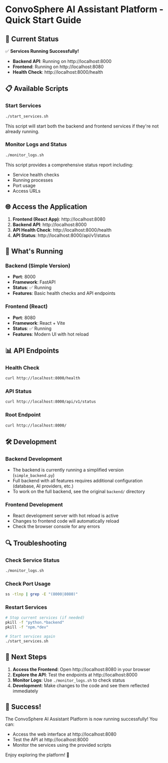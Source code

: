 # ConvoSphere AI Assistant Platform - Quick Start Guide

## 🚀 Current Status

✅ **Services Running Successfully!**

- **Backend API**: Running on http://localhost:8000
- **Frontend**: Running on http://localhost:8080
- **Health Check**: http://localhost:8000/health

## 📋 Available Scripts

### Start Services
```bash
./start_services.sh
```
This script will start both the backend and frontend services if they're not already running.

### Monitor Logs and Status
```bash
./monitor_logs.sh
```
This script provides a comprehensive status report including:
- Service health checks
- Running processes
- Port usage
- Access URLs

## 🌐 Access the Application

1. **Frontend (React App)**: http://localhost:8080
2. **Backend API**: http://localhost:8000
3. **API Health Check**: http://localhost:8000/health
4. **API Status**: http://localhost:8000/api/v1/status

## 🔧 What's Running

### Backend (Simple Version)
- **Port**: 8000
- **Framework**: FastAPI
- **Status**: ✅ Running
- **Features**: Basic health checks and API endpoints

### Frontend (React)
- **Port**: 8080
- **Framework**: React + Vite
- **Status**: ✅ Running
- **Features**: Modern UI with hot reload

## 📊 API Endpoints

### Health Check
```bash
curl http://localhost:8000/health
```

### API Status
```bash
curl http://localhost:8000/api/v1/status
```

### Root Endpoint
```bash
curl http://localhost:8000/
```

## 🛠️ Development

### Backend Development
- The backend is currently running a simplified version (`simple_backend.py`)
- Full backend with all features requires additional configuration (database, AI providers, etc.)
- To work on the full backend, see the original `backend/` directory

### Frontend Development
- React development server with hot reload is active
- Changes to frontend code will automatically reload
- Check the browser console for any errors

## 🔍 Troubleshooting

### Check Service Status
```bash
./monitor_logs.sh
```

### Check Port Usage
```bash
ss -tlnp | grep -E "(8000|8080)"
```

### Restart Services
```bash
# Stop current services (if needed)
pkill -f "python.*backend"
pkill -f "npm.*dev"

# Start services again
./start_services.sh
```

## 📝 Next Steps

1. **Access the Frontend**: Open http://localhost:8080 in your browser
2. **Explore the API**: Test the endpoints at http://localhost:8000
3. **Monitor Logs**: Use `./monitor_logs.sh` to check status
4. **Development**: Make changes to the code and see them reflected immediately

## 🎉 Success!

The ConvoSphere AI Assistant Platform is now running successfully! You can:
- Access the web interface at http://localhost:8080
- Test the API at http://localhost:8000
- Monitor the services using the provided scripts

Enjoy exploring the platform! 🚀